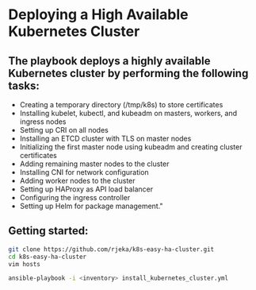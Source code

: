 # Deploying a High Available Kubernetes Cluster


## The playbook deploys a highly available Kubernetes cluster by performing the following tasks:

- Creating a temporary directory (/tmp/k8s) to store certificates
- Installing kubelet, kubectl, and kubeadm on masters, workers, and ingress nodes
- Setting up CRI on all nodes
- Installing an ETCD cluster with TLS on master nodes
- Initializing the first master node using kubeadm and creating cluster certificates
- Adding remaining master nodes to the cluster
- Installing CNI for network configuration
- Adding worker nodes to the cluster
- Setting up HAProxy as API load balancer
- Configuring the ingress controller
- Setting up Helm for package management."


## Getting started:

```bash
git clone https://github.com/rjeka/k8s-easy-ha-cluster.git
cd k8s-easy-ha-cluster
vim hosts
```

```bash
ansible-playbook -i <inventory> install_kubernetes_cluster.yml
```



